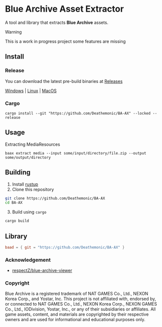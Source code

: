 # Blue Archive Asset Extractor
A tool and library that extracts **Blue Archive** assets.


> [!WARNING]  
> This is a work in progress project some features are missing 

## Install

### Release
You can download the latest pre-build binaries at [Releases](https://github.com/Deathemonic/BA-AX/releases)

[Windows](https://github.com/Deathemonic/BA-AX/releases/download/v0.1.0/baax-windows-x86_64.zip) | [Linux](https://github.com/Deathemonic/BA-AX/releases/download/v0.1.0/baax-linux-x86_64.zip) | [MacOS](https://github.com/Deathemonic/BA-AX/releases/download/v0.1.0/baax-macos-aarch64.zip)

### Cargo
```shell
cargo install --git "https://github.com/Deathemonic/BA-AX" --locked --release
```

## Usage

Extracting MediaResources
```shell
baax extract media --input some/input/directory/file.zip --output some/output/directory
```

## Building

1. Install [rustup](https://rustup.rs)
2. Clone this repository
```sh
git clone https://github.com/Deathemonic/BA-AX
cd BA-AX
```
3. Build using `cargo`
```sh
cargo build
```

## Library
```toml
baad = { git = "https://github.com/Deathemonic/BA-AX" }
```

### Acknowledgement
- [respectZ/blue-archive-viewer](https://github.com/respectZ/blue-archive-viewer)

### Copyright
Blue Archive is a registered trademark of NAT GAMES Co., Ltd., NEXON Korea Corp., and Yostar, Inc.
This project is not affiliated with, endorsed by, or connected to NAT GAMES Co., Ltd., NEXON Korea Corp., NEXON GAMES Co., Ltd., IODivision, Yostar, Inc., or any of their subsidiaries or affiliates.
All game assets, content, and materials are copyrighted by their respective owners and are used for informational and educational purposes only.
